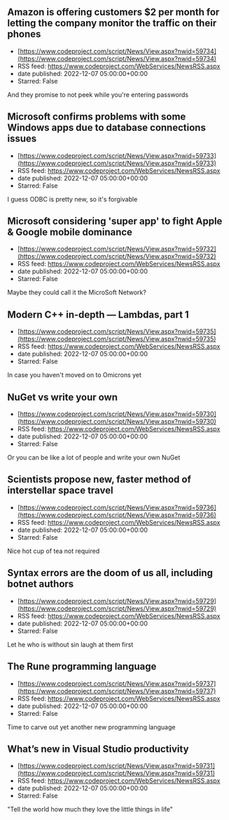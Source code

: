 ## Amazon is offering customers $2 per month for letting the company monitor the traffic on their phones
 - [https://www.codeproject.com/script/News/View.aspx?nwid=59734](https://www.codeproject.com/script/News/View.aspx?nwid=59734)
 - RSS feed: https://www.codeproject.com/WebServices/NewsRSS.aspx
 - date published: 2022-12-07 05:00:00+00:00
 - Starred: False

And they promise to not peek while you're entering passwords

## Microsoft confirms problems with some Windows apps due to database connections issues
 - [https://www.codeproject.com/script/News/View.aspx?nwid=59733](https://www.codeproject.com/script/News/View.aspx?nwid=59733)
 - RSS feed: https://www.codeproject.com/WebServices/NewsRSS.aspx
 - date published: 2022-12-07 05:00:00+00:00
 - Starred: False

I guess ODBC is pretty new, so it's forgivable

## Microsoft considering 'super app' to fight Apple & Google mobile dominance
 - [https://www.codeproject.com/script/News/View.aspx?nwid=59732](https://www.codeproject.com/script/News/View.aspx?nwid=59732)
 - RSS feed: https://www.codeproject.com/WebServices/NewsRSS.aspx
 - date published: 2022-12-07 05:00:00+00:00
 - Starred: False

Maybe they could call it the MicroSoft Network?

## Modern C++ in-depth — Lambdas, part 1
 - [https://www.codeproject.com/script/News/View.aspx?nwid=59735](https://www.codeproject.com/script/News/View.aspx?nwid=59735)
 - RSS feed: https://www.codeproject.com/WebServices/NewsRSS.aspx
 - date published: 2022-12-07 05:00:00+00:00
 - Starred: False

In case you haven't moved on to Omicrons yet

## NuGet vs write your own
 - [https://www.codeproject.com/script/News/View.aspx?nwid=59730](https://www.codeproject.com/script/News/View.aspx?nwid=59730)
 - RSS feed: https://www.codeproject.com/WebServices/NewsRSS.aspx
 - date published: 2022-12-07 05:00:00+00:00
 - Starred: False

Or you can be like a lot of people and write your own NuGet

## Scientists propose new, faster method of interstellar space travel
 - [https://www.codeproject.com/script/News/View.aspx?nwid=59736](https://www.codeproject.com/script/News/View.aspx?nwid=59736)
 - RSS feed: https://www.codeproject.com/WebServices/NewsRSS.aspx
 - date published: 2022-12-07 05:00:00+00:00
 - Starred: False

Nice hot cup of tea not required

## Syntax errors are the doom of us all, including botnet authors
 - [https://www.codeproject.com/script/News/View.aspx?nwid=59729](https://www.codeproject.com/script/News/View.aspx?nwid=59729)
 - RSS feed: https://www.codeproject.com/WebServices/NewsRSS.aspx
 - date published: 2022-12-07 05:00:00+00:00
 - Starred: False

Let he who is without sin laugh at them first

## The Rune programming language
 - [https://www.codeproject.com/script/News/View.aspx?nwid=59737](https://www.codeproject.com/script/News/View.aspx?nwid=59737)
 - RSS feed: https://www.codeproject.com/WebServices/NewsRSS.aspx
 - date published: 2022-12-07 05:00:00+00:00
 - Starred: False

Time to carve out yet another new programming language

## What’s new in Visual Studio productivity
 - [https://www.codeproject.com/script/News/View.aspx?nwid=59731](https://www.codeproject.com/script/News/View.aspx?nwid=59731)
 - RSS feed: https://www.codeproject.com/WebServices/NewsRSS.aspx
 - date published: 2022-12-07 05:00:00+00:00
 - Starred: False

"Tell the world how much they love the little things in life"

